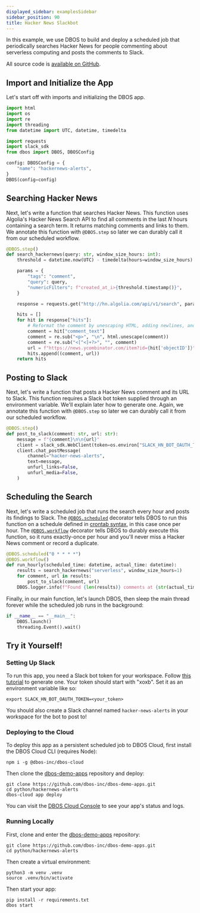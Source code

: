 ```yaml
---
displayed_sidebar: examplesSidebar
sidebar_position: 90
title: Hacker News Slackbot
---
```


In this example, we use DBOS to build and deploy a scheduled job that periodically searches Hacker News for people commenting about serverless computing and posts the comments to Slack.

All source code is [available on GitHub](https://github.com/dbos-inc/dbos-demo-apps/tree/main/python/hackernews-alerts).

## Import and Initialize the App

Let's start off with imports and initializing the DBOS app.

```python
import html
import os
import re
import threading
from datetime import UTC, datetime, timedelta

import requests
import slack_sdk
from dbos import DBOS, DBOSConfig

config: DBOSConfig = {
    "name": "hackernews-alerts",
}
DBOS(config=config)
```

## Searching Hacker News

Next, let's write a function that searches Hacker News.
This function uses Algolia's Hacker News Search API to find all comments in the last _N_ hours containing a search term.
It returns matching comments and links to them.
We annotate this function with `@DBOS.step` so later we can durably call it from our scheduled workflow.

```python
@DBOS.step()
def search_hackernews(query: str, window_size_hours: int):
    threshold = datetime.now(UTC) - timedelta(hours=window_size_hours)

    params = {
        "tags": "comment",
        "query": query,
        "numericFilters": f"created_at_i>{threshold.timestamp()}",
    }

    response = requests.get("http://hn.algolia.com/api/v1/search", params).json()

    hits = []
    for hit in response["hits"]:
        # Reformat the comment by unescaping HTML, adding newlines, and removing HTML tags
        comment = hit["comment_text"]
        comment = re.sub("<p>", "\n", html.unescape(comment))
        comment = re.sub("<[^<]+?>", "", comment)
        url = f"https://news.ycombinator.com/item?id={hit['objectID']}"
        hits.append((comment, url))
    return hits
```

## Posting to Slack

Next, let's write a function that posts a Hacker News comment and its URL to Slack.
This function requires a Slack bot token supplied through an environment variable.
We'll explain later how to generate one.
Again, we annotate this function with `@DBOS.step` so later we can durably call it from our scheduled workflow.

```python
@DBOS.step()
def post_to_slack(comment: str, url: str):
    message = f"{comment}\n\n{url}"
    client = slack_sdk.WebClient(token=os.environ["SLACK_HN_BOT_OAUTH_TOKEN"])
    client.chat_postMessage(
        channel="hacker-news-alerts",
        text=message,
        unfurl_links=False,
        unfurl_media=False,
    )
```

## Scheduling the Search

Next, let's write a scheduled job that runs the search every hour and posts its findings to Slack.
The [`@DBOS.scheduled`](../tutorials/scheduled-workflows.md) decorator tells DBOS to run this function on a schedule defined in [crontab syntax](https://en.wikipedia.org/wiki/Cron), in this case once per hour.
The [`@DBOS.workflow`](../tutorials/workflow-tutorial.md) decorator tells DBOS to durably execute this function, so it runs exactly-once per hour and you'll never miss a Hacker News comment or record a duplicate.

```python
@DBOS.scheduled("0 * * * *")
@DBOS.workflow()
def run_hourly(scheduled_time: datetime, actual_time: datetime):
    results = search_hackernews("serverless", window_size_hours=1)
    for comment, url in results:
        post_to_slack(comment, url)
    DBOS.logger.info(f"Found {len(results)} comments at {str(actual_time)}")
```

Finally, in our main function, let's launch DBOS, then sleep the main thread forever while the scheduled job runs in the background:

```python
if __name__ == "__main__":
    DBOS.launch()
    threading.Event().wait()
```

## Try it Yourself!

### Setting Up Slack

To run this app, you need a Slack bot token for your workspace.
Follow [this tutorial](https://api.slack.com/tutorials/tracks/getting-a-token) to generate one.
Your token should start with "xoxb".
Set it as an environment variable like so:

```shell
export SLACK_HN_BOT_OAUTH_TOKEN=<your_token>
```

You should also create a Slack channel named `hacker-news-alerts` in your workspace for the bot to post to!

### Deploying to the Cloud

To deploy this app as a persistent scheduled job to DBOS Cloud, first install the DBOS Cloud CLI (requires Node):

```shell
npm i -g @dbos-inc/dbos-cloud
```

Then clone the [dbos-demo-apps](https://github.com/dbos-inc/dbos-demo-apps) repository and deploy:

```shell
git clone https://github.com/dbos-inc/dbos-demo-apps.git
cd python/hackernews-alerts
dbos-cloud app deploy
```
You can visit the [DBOS Cloud Console](https://console.dbos.dev/login-redirect) to see your app's status and logs.

### Running Locally

First, clone and enter the [dbos-demo-apps](https://github.com/dbos-inc/dbos-demo-apps) repository:

```shell
git clone https://github.com/dbos-inc/dbos-demo-apps.git
cd python/hackernews-alerts
```

Then create a virtual environment:

```shell
python3 -m venv .venv
source .venv/bin/activate
```

Then start your app:

```shell
pip install -r requirements.txt
dbos start
```
